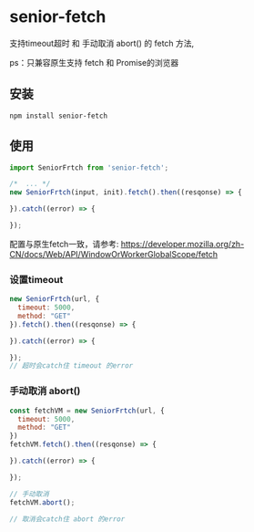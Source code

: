 # senior-fetch

支持timeout超时 和  手动取消 abort() 的 fetch 方法, 

ps：只兼容原生支持 fetch 和 Promise的浏览器

## 安装

```
npm install senior-fetch
```

## 使用

```javascript
import SeniorFrtch from 'senior-fetch';

/*  ... */
new SeniorFrtch(input, init).fetch().then((resqonse) => {

}).catch((error) => {

});

```
配置与原生fetch一致，请参考: https://developer.mozilla.org/zh-CN/docs/Web/API/WindowOrWorkerGlobalScope/fetch


### 设置timeout

```javascript
new SeniorFrtch(url, {
  timeout: 5000,
  method: "GET"
}).fetch().then((resqonse) => {

}).catch((error) => {

});
// 超时会catch住 timeout 的error
```

### 手动取消 abort()

```javascript
const fetchVM = new SeniorFrtch(url, {
  timeout: 5000,
  method: "GET"
})
fetchVM.fetch().then((resqonse) => {

}).catch((error) => {

});

// 手动取消
fetchVM.abort();

// 取消会catch住 abort 的error
```